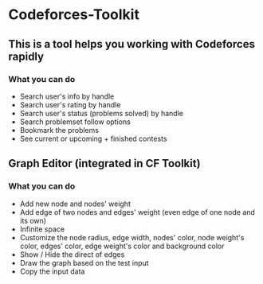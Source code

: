 # Codeforces-Toolkit

## This is a tool helps you working with Codeforces rapidly

### What you can do

-   Search user's info by handle
-   Search user's rating by handle
-   Search user's status (problems solved) by handle
-   Search problemset follow options
-   Bookmark the problems
-   See current or upcoming + finished contests

## Graph Editor (integrated in CF Toolkit)

### What you can do

-   Add new node and nodes' weight
-   Add edge of two nodes and edges' weight (even edge of one node and its own)
-   Infinite space
-   Customize the node radius, edge width, nodes' color, node weight's color, edges' color, edge weight's color and background color
-   Show / Hide the direct of edges
-   Draw the graph based on the test input
-   Copy the input data
